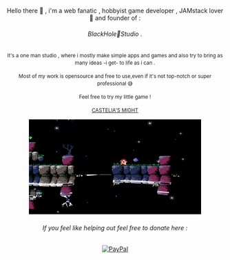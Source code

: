 <div align="center"><p>Hello there 👋 , i'm a web fanatic , hobbyist game developer , JAMstack lover 🖤 and founder of :</p>
<h6> BlackHole🌌Studio .</h6>
 
  <p><small>It's a one man studio , where i mostly make simple apps and games and also try to bring as many ideas -i get- to life as i can .</small> </p>
  <p><small>Most of my work is opensource and free to use,even if it's not top-notch or super professional 😅</small></p>
 
  <small><p>Feel free to try my little game !</p>
    <a href='https://marceline-game.web.app/' target='blank'> CASTELIA'S MIGHT</a>
  </small>


<img width="400" height='220' alt="Castelia's might" src="https://github.com/ZTF666/ZTF666/raw/master/src/eastereggs.gif?raw=true">

<p><h6>If you feel like helping out feel free to donate here :</h6></p>

<a href='https://www.paypal.me/ztf666'>        
  <img src="https://www.paypalobjects.com/webstatic/en_US/i/buttons/PP_logo_h_100x26.png" alt="PayPal"/>
</a>

</div>
